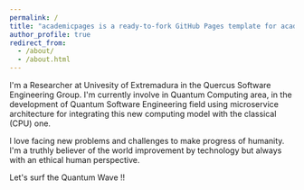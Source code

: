 ```yaml
---
permalink: /
title: "academicpages is a ready-to-fork GitHub Pages template for academic personal websites"
author_profile: true
redirect_from: 
  - /about/
  - /about.html
---
```

I'm a Researcher at Univesity of Extremadura in the Quercus Software Engineering Group. I'm currently involve in Quantum Computing area, in the development of Quantum Software Engineering field using microservice architecture for integrating this new computing model with the classical (CPU) one.

I love facing new problems and challenges to make progress of humanity. I'm a truthly believer of the world improvement by technology but always with an ethical human perspective.

Let's surf the Quantum Wave !! 


